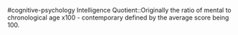#cognitive-psychology 
Intelligence Quotient::Originally the ratio of mental to chronological age x100 - contemporary defined by the average score being 100.
<!--SR:!2024-04-09,3,250-->